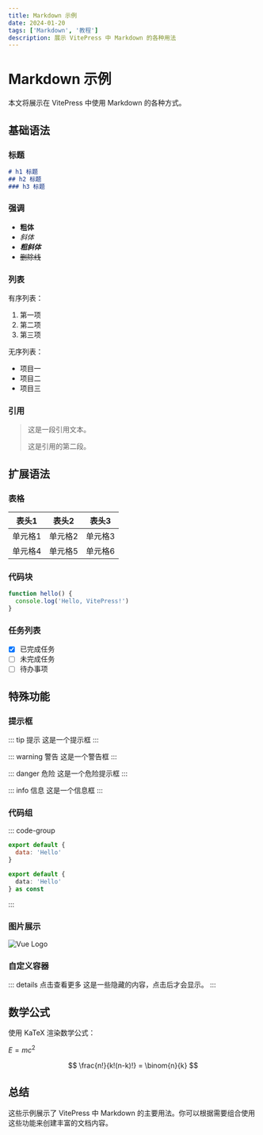 ```yaml
---
title: Markdown 示例
date: 2024-01-20
tags: ['Markdown', '教程']
description: 展示 VitePress 中 Markdown 的各种用法
---
```


# Markdown 示例

本文将展示在 VitePress 中使用 Markdown 的各种方式。

## 基础语法

### 标题

```markdown
# h1 标题
## h2 标题
### h3 标题
```

### 强调

- **粗体**
- *斜体*
- ***粗斜体***
- ~~删除线~~

### 列表

有序列表：
1. 第一项
2. 第二项
3. 第三项

无序列表：
- 项目一
- 项目二
- 项目三

### 引用

> 这是一段引用文本。
> 
> 这是引用的第二段。

## 扩展语法

### 表格

| 表头1 | 表头2 | 表头3 |
|-------|-------|-------|
| 单元格1 | 单元格2 | 单元格3 |
| 单元格4 | 单元格5 | 单元格6 |

### 代码块

```javascript
function hello() {
  console.log('Hello, VitePress!')
}
```

### 任务列表

- [x] 已完成任务
- [ ] 未完成任务
- [ ] 待办事项

## 特殊功能

### 提示框

::: tip 提示
这是一个提示框
:::

::: warning 警告
这是一个警告框
:::

::: danger 危险
这是一个危险提示框
:::

::: info 信息
这是一个信息框
:::

### 代码组

::: code-group
```js [config.js]
export default {
  data: 'Hello'
}
```

```ts [config.ts]
export default {
  data: 'Hello'
} as const
```
:::

### 图片展示

![Vue Logo](/assets/images/vue-logo.png)

### 自定义容器

::: details 点击查看更多
这是一些隐藏的内容，点击后才会显示。
:::

## 数学公式

使用 KaTeX 渲染数学公式：

$E = mc^2$

$$
\frac{n!}{k!(n-k)!} = \binom{n}{k}
$$

## 总结

这些示例展示了 VitePress 中 Markdown 的主要用法。你可以根据需要组合使用这些功能来创建丰富的文档内容。
